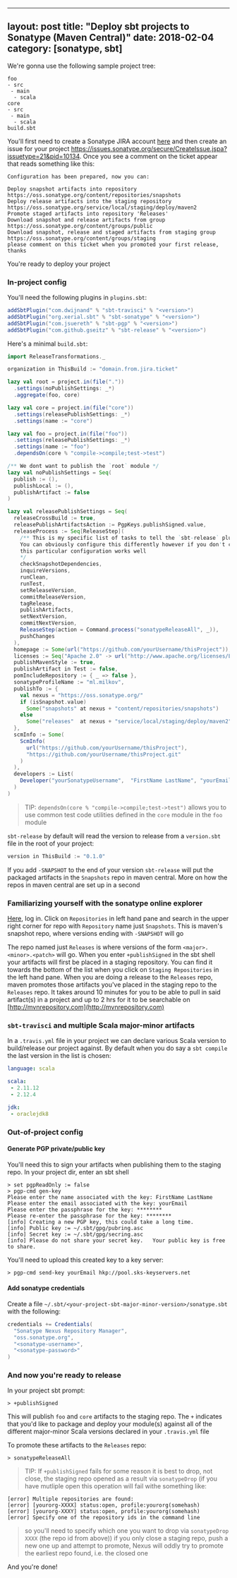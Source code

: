 
---
layout: post
title: "Deploy sbt projects to Sonatype (Maven Central)"
date: 2018-02-04 
category: [sonatype, sbt]
---

We're gonna use the following sample project tree:

```
foo
- src
 - main
  - scala
core
- src
 - main
  - scala
build.sbt
```

You'll first need to create a Sonatype JIRA account [here](https://issues.sonatype.org) and then
create an issue for your project https://issues.sonatype.org/secure/CreateIssue.jspa?issuetype=21&pid=10134. Once
you see a comment on the ticket appear that reads something like this:

```
Configuration has been prepared, now you can:

Deploy snapshot artifacts into repository https://oss.sonatype.org/content/repositories/snapshots
Deploy release artifacts into the staging repository https://oss.sonatype.org/service/local/staging/deploy/maven2
Promote staged artifacts into repository 'Releases'
Download snapshot and release artifacts from group https://oss.sonatype.org/content/groups/public
Download snapshot, release and staged artifacts from staging group https://oss.sonatype.org/content/groups/staging
please comment on this ticket when you promoted your first release, thanks
```

You're ready to deploy your project

### In-project config

You'll need the following plugins in `plugins.sbt`:

```scala
addSbtPlugin("com.dwijnand" % "sbt-travisci" % "<version>")
addSbtPlugin("org.xerial.sbt" % "sbt-sonatype" % "<version>")
addSbtPlugin("com.jsuereth" % "sbt-pgp" % "<version>")
addSbtPlugin("com.github.gseitz" % "sbt-release" % "<version>")
```

Here's a minimal `build.sbt`:

```scala
import ReleaseTransformations._

organization in ThisBuild := "domain.from.jira.ticket"

lazy val root = project.in(file("."))
  .settings(noPublishSettings: _*)
  .aggregate(foo, core)

lazy val core = project.in(file("core"))
  .settings(releasePublishSettings: _*)
  .settings(name := "core")

lazy val foo = project.in(file("foo"))
  .settings(releasePublishSettings: _*)
  .settings(name := "foo")
  .dependsOn(core % "compile->compile;test->test")

/** We dont want to publish the `root` module */
lazy val noPublishSettings = Seq(
  publish := (),
  publishLocal := (),
  publishArtifact := false
)

lazy val releasePublishSettings = Seq(
  releaseCrossBuild := true,
  releasePublishArtifactsAction := PgpKeys.publishSigned.value,
  releaseProcess := Seq[ReleaseStep](
    /** This is my specific list of tasks to tell the `sbt-release` plugin to run.
    You can obviously configure this differently however if you don't care particularly,
    this particular configuration works well
    */
    checkSnapshotDependencies,
    inquireVersions,
    runClean,
    runTest,
    setReleaseVersion,
    commitReleaseVersion,
    tagRelease,
    publishArtifacts,
    setNextVersion,
    commitNextVersion,
    ReleaseStep(action = Command.process("sonatypeReleaseAll", _)),
    pushChanges
  ),
  homepage := Some(url("https://github.com/yourUsername/thisProject")),
  licenses := Seq("Apache 2.0" -> url("http://www.apache.org/licenses/LICENSE-2.0")),
  publishMavenStyle := true,
  publishArtifact in Test := false,
  pomIncludeRepository := { _ => false },
  sonatypeProfileName := "ml.milkov",
  publishTo := {
    val nexus = "https://oss.sonatype.org/"
    if (isSnapshot.value)
      Some("snapshots" at nexus + "content/repositories/snapshots")
    else
      Some("releases"  at nexus + "service/local/staging/deploy/maven2")
  },
  scmInfo := Some(
    ScmInfo(
      url("https://github.com/yourUsername/thisProject"),
      "https://github.com/yourUsername/thisProject.git"
    )
  ),
  developers := List(
    Developer("yourSonatypeUsername",  "FirstName LastName", "yourEmail", url("yourWebsiteUrl"))
  )
)
```

> TIP:
> `dependsOn(core % "compile->compile;test->test")` allows you to use common test
>  code utilities defined in the `core` module in the `foo` module

`sbt-release` by default will read the version to release from a `version.sbt` file in the root
of your project:

```scala
version in ThisBuild := "0.1.0"
```

If you add `-SNAPSHOT` to the end of your version `sbt-release` will put the packaged artifacts
in the `Snapshots` repo in maven central. More on how the repos in maven central are set up in a second

### Familiarizing yourself with the sonatype online explorer

[Here](https://oss.sonatype.org), log in. Click on `Repositories` in left hand pane and search in the upper right corner for repo
with `Repository` name just `Snapshots`. This is maven's snapshot repo, where versions ending with `-SNAPSHOT` will go

The repo named just `Releases` is where versions of the form `<major>.<minor>.<patch>` will go. When you enter `+publishSigned`
in the sbt shell your artifacts will first be placed in a staging repository. You can find it towards the bottom of the list when
you click on `Staging Repositories` in the left hand pane. When you are doing a release to the `Releases` repo, maven promotes those
artifacts you've placed in the staging repo to the `Releases` repo. It takes around 10 minutes for you to be able to pull in said
artifact(s) in a project and up to 2 hrs for it to be searchable on [http://mvnrepository.com](http://mvnrepository.com)

### `sbt-travisci` and multiple Scala major-minor artifacts

In a `.travis.yml` file in your project we can declare various Scala version to build/release our project
against. By default when you do say a `sbt compile` the last version in the list is chosen:

```yaml
language: scala

scala:
 - 2.11.12
 - 2.12.4

jdk:
 - oraclejdk8
```


### Out-of-project config

#### Generate PGP private/public key

You'll need this to sign your artifacts when publishing them
to the staging repo. In your project dir, enter an sbt shell

```
> set pgpReadOnly := false
> pgp-cmd gen-key
Please enter the name associated with the key: FirstName LastName
Please enter the email associated with the key: yourEmail
Please enter the passphrase for the key: ********
Please re-enter the passphrase for the key: ********
[info] Creating a new PGP key, this could take a long time.
[info] Public key := ~/.sbt/gpg/pubring.asc
[info] Secret key := ~/.sbt/gpg/secring.asc
[info] Please do not share your secret key.   Your public key is free to share.
```

You'll need to upload this created key to a key server:

```
> pgp-cmd send-key yourEmail hkp://pool.sks-keyservers.net
```

#### Add sonatype credentials

Create a file `~/.sbt/<your-project-sbt-major-minor-version>/sonatype.sbt` with the following:

```scala
credentials += Credentials(
  "Sonatype Nexus Repository Manager",
  "oss.sonatype.org",
  "<sonatype-username>",
  "<sonatype-password>"
)
```

### And now you're ready to release

In your project sbt prompt:

```
> +publishSigned
```

This will publish `foo` and `core` artifacts to the staging repo. The `+` indicates that you'd
like to package and deploy your module(s) against all of the different major-minor Scala versions
declared in your `.travis.yml` file

To promote these artifacts to the `Releases` repo:

```
> sonatypeReleaseAll
```

> TIP:
> If `+publishSigned` fails for some reason it is best to drop, not close, the staging repo opened as a result
> via `sonatypeDrop` (if you have mutliple open this operation will fail withe something like:
```
[error] Multiple repositories are found:
[error] [yourorg-XXXX] status:open, profile:yourorg(somehash)
[error] [yourorg-XXXY] status:open, profile:yourorg(somehash)
[error] Specify one of the repository ids in the command line
```
> so you'll need to specify which one you want to drop via `sonatypeDrop XXXX` (the repo id from above))
> if you only close a staging repo, push a new one up and attempt to promote, Nexus will oddly try to
> promote the earliest repo found, i.e. the closed one


And you're done!

